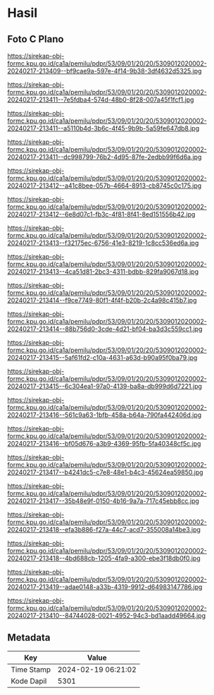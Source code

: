 # Hasil

## Foto C Plano

https://sirekap-obj-formc.kpu.go.id/ca1a/pemilu/pdpr/53/09/01/20/20/5309012020002-20240217-213409--bf9cae9a-597e-4f14-9b38-3df4632d5325.jpg

https://sirekap-obj-formc.kpu.go.id/ca1a/pemilu/pdpr/53/09/01/20/20/5309012020002-20240217-213411--7e5fdba4-574d-48b0-8f28-007a45f1fcf1.jpg

https://sirekap-obj-formc.kpu.go.id/ca1a/pemilu/pdpr/53/09/01/20/20/5309012020002-20240217-213411--a5110b4d-3b6c-4f45-9b9b-5a59fe647db8.jpg

https://sirekap-obj-formc.kpu.go.id/ca1a/pemilu/pdpr/53/09/01/20/20/5309012020002-20240217-213411--dc998799-76b2-4d95-87fe-2edbb99f6d6a.jpg

https://sirekap-obj-formc.kpu.go.id/ca1a/pemilu/pdpr/53/09/01/20/20/5309012020002-20240217-213412--a41c8bee-057b-4664-8913-cb8745c0c175.jpg

https://sirekap-obj-formc.kpu.go.id/ca1a/pemilu/pdpr/53/09/01/20/20/5309012020002-20240217-213412--6e8d07c1-fb3c-4f81-8f41-8ed151556b42.jpg

https://sirekap-obj-formc.kpu.go.id/ca1a/pemilu/pdpr/53/09/01/20/20/5309012020002-20240217-213413--f32175ec-6756-41e3-8219-1c8cc536ed6a.jpg

https://sirekap-obj-formc.kpu.go.id/ca1a/pemilu/pdpr/53/09/01/20/20/5309012020002-20240217-213413--4ca51d81-2bc3-4311-bdbb-829fa9067d18.jpg

https://sirekap-obj-formc.kpu.go.id/ca1a/pemilu/pdpr/53/09/01/20/20/5309012020002-20240217-213414--f9ce7749-80f1-4f4f-b20b-2c4a98c415b7.jpg

https://sirekap-obj-formc.kpu.go.id/ca1a/pemilu/pdpr/53/09/01/20/20/5309012020002-20240217-213414--88b756d0-3cde-4d21-bf04-ba3d3c559cc1.jpg

https://sirekap-obj-formc.kpu.go.id/ca1a/pemilu/pdpr/53/09/01/20/20/5309012020002-20240217-213415--5af61fd2-c10a-4631-a63d-b90a95f0ba79.jpg

https://sirekap-obj-formc.kpu.go.id/ca1a/pemilu/pdpr/53/09/01/20/20/5309012020002-20240217-213415--6c304ea1-97a0-4139-ba8a-db999d6d7221.jpg

https://sirekap-obj-formc.kpu.go.id/ca1a/pemilu/pdpr/53/09/01/20/20/5309012020002-20240217-213416--561c9a63-1bfb-458a-b64a-790fa442406d.jpg

https://sirekap-obj-formc.kpu.go.id/ca1a/pemilu/pdpr/53/09/01/20/20/5309012020002-20240217-213416--bf05d676-a3b9-4369-95fb-5fa40348cf5c.jpg

https://sirekap-obj-formc.kpu.go.id/ca1a/pemilu/pdpr/53/09/01/20/20/5309012020002-20240217-213417--b4241dc5-c7e8-48e1-b4c3-45624ea59850.jpg

https://sirekap-obj-formc.kpu.go.id/ca1a/pemilu/pdpr/53/09/01/20/20/5309012020002-20240217-213417--35b48e9f-0150-4b16-9a7a-717c45ebb8cc.jpg

https://sirekap-obj-formc.kpu.go.id/ca1a/pemilu/pdpr/53/09/01/20/20/5309012020002-20240217-213418--efa3b886-f27a-44c7-acd7-355008a14be3.jpg

https://sirekap-obj-formc.kpu.go.id/ca1a/pemilu/pdpr/53/09/01/20/20/5309012020002-20240217-213418--4bd688cb-1205-4fa9-a300-ebe3f18db0f0.jpg

https://sirekap-obj-formc.kpu.go.id/ca1a/pemilu/pdpr/53/09/01/20/20/5309012020002-20240217-213419--adae0148-a33b-4319-9912-d64983147786.jpg

https://sirekap-obj-formc.kpu.go.id/ca1a/pemilu/pdpr/53/09/01/20/20/5309012020002-20240217-213410--84744028-0021-4952-94c3-bd1aadd49664.jpg


## Metadata

| Key        | Value               |
| ---------- | ------------------- |
| Time Stamp | 2024-02-19 06:21:02 |
| Kode Dapil | 5301                |



